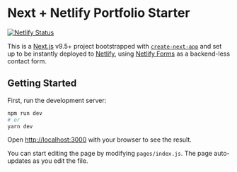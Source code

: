 # Next + Netlify Portfolio Starter

[![Netlify Status](https://api.netlify.com/api/v1/badges/53c2dca8-c335-4794-90e9-d5a2a4308e5f/deploy-status)](https://app.netlify.com/sites/modest-agnesi-66fe12/deploys)

This is a [Next.js](https://nextjs.org/) v9.5+ project bootstrapped with [`create-next-app`](https://github.com/zeit/next.js/tree/canary/packages/create-next-app) and set up to be instantly deployed to [Netlify](https://url.netlify.com/HJh3LCbjI), using [Netlify Forms](https://url.netlify.app/Sy9bJ38hI) as a backend-less contact form.

## Getting Started

First, run the development server:

```bash
npm run dev
# or
yarn dev
```

Open [http://localhost:3000](http://localhost:3000) with your browser to see the result.

You can start editing the page by modifying `pages/index.js`. The page auto-updates as you edit the file.